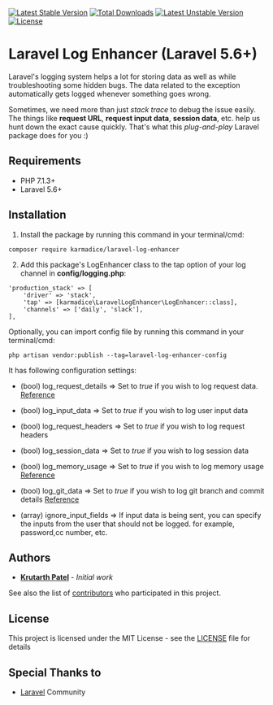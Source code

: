 [![Latest Stable Version](https://poser.pugx.org/karmadice/laravel-log-enhacer/version)](https://packagist.org/packages/karmadice/laravel-log-enhacer)
[![Total Downloads](https://poser.pugx.org/karmadice/laravel-log-enhacer/downloads)](https://packagist.org/packages/karmadice/laravel-log-enhacer)
[![Latest Unstable Version](https://poser.pugx.org/karmadice/laravel-log-enhacer/v/unstable)](//packagist.org/packages/karmadice/laravel-log-enhacer)
[![License](https://poser.pugx.org/karmadice/laravel-log-enhacer/license)](https://packagist.org/packages/karmadice/laravel-log-enhacer)

# Laravel Log Enhancer (Laravel 5.6+)
Laravel's logging system helps a lot for storing data as well as while troubleshooting some hidden bugs. The data related to the exception automatically gets logged whenever something goes wrong.

Sometimes, we need more than just *stack trace* to debug the issue easily. The things like **request URL**, **request input data**, **session data**, etc. help us hunt down the exact cause quickly. That's what this *plug-and-play* Laravel package does for you :)


## Requirements

* PHP 7.1.3+
* Laravel 5.6+

## Installation

1) Install the package by running this command in your terminal/cmd:
```
composer require karmadice/laravel-log-enhancer
```

2) Add this package's LogEnhancer class to the tap option of your log channel in **config/logging.php**:
```
'production_stack' => [
    'driver' => 'stack',
    'tap' => [karmadice\LaravelLogEnhancer\LogEnhancer::class],
    'channels' => ['daily', 'slack'],
],
```

Optionally, you can import config file by running this command in your terminal/cmd:
```
php artisan vendor:publish --tag=laravel-log-enhancer-config
```

It has following configuration settings:
* (bool) log_request_details => Set to *true* if you wish to log request data. [Reference](https://github.com/Seldaek/monolog/blob/master/src/Monolog/Processor/WebProcessor.php)

* (bool) log_input_data => Set to *true* if you wish to log user input data

* (bool) log_request_headers => Set to *true* if you wish to log request headers

* (bool) log_session_data => Set to *true* if you wish to log session data

* (bool) log_memory_usage => Set to *true* if you wish to log memory usage [Reference](https://github.com/Seldaek/monolog/blob/master/src/Monolog/Processor/MemoryUsageProcessor.php)

* (bool) log_git_data => Set to *true* if you wish to log git branch and commit details [Reference](https://github.com/Seldaek/monolog/blob/master/src/Monolog/Processor/GitProcessor.php)

* (array) ignore_input_fields => If input data is being sent, you can specify the inputs from the user that should not be logged. for example, password,cc number, etc.

## Authors

* [**Krutarth Patel**](https://github.com/karmadice) - *Initial work*

See also the list of [contributors](https://github.com/karmadice/laravel-log-enhancer/graphs/contributors) who participated in this project.

## License

This project is licensed under the MIT License - see the [LICENSE](LICENSE) file for details

## Special Thanks to

* [Laravel](https://laravel.com) Community
